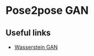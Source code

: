 # Pose2pose GAN

## Useful links

- [Wasserstein GAN](https://wiseodd.github.io/techblog/2017/02/04/wasserstein-gan/)

